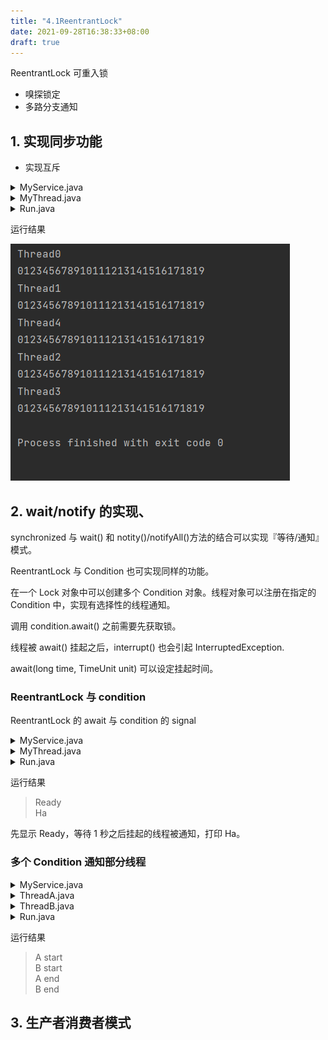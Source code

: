 ```yaml
---
title: "4.1ReentrantLock"
date: 2021-09-28T16:38:33+08:00
draft: true
---
```


ReentrantLock 可重入锁
- 嗅探锁定
- 多路分支通知

## 1. 实现同步功能
- 实现互斥
<details>
<summary>MyService.java</summary>

```java
import java.util.concurrent.locks.Lock;
import java.util.concurrent.locks.ReentrantLock;

public class MyService {
    private Lock lock = new ReentrantLock();
    public void service(){
        lock.lock();
        System.out.println(Thread.currentThread().getName());
        for (int i = 0; i < 20; i++) {
            System.out.print(i);
        }
        System.out.println();
        lock.unlock();
    }
}
```
</details>

<details>
<summary>MyThread.java</summary>

```java
public class MyThread extends Thread{
    MyService service;
    public MyThread(MyService service){
        this.service = service;
    }
    @Override
    public void run(){
        service.service();
    }
}
```
</details>

<details>
<summary>Run.java</summary>

```java
public class Run {
    public static void main(String[] args) {
        MyService s = new MyService();
        for (int i = 0; i < 5; i++) {
            MyThread t = new MyThread(s);
            t.setName("Thread" + i);
            t.start();
        }
    }
}
```
</details>

运行结果

![](/多线程/4.ReentrantLock/可重入锁_同步.png)

## 2. wait/notify 的实现、
synchronized 与 wait() 和 notity()/notifyAll()方法的结合可以实现『等待/通知』模式。

ReentrantLock 与 Condition 也可实现同样的功能。

在一个 Lock 对象中可以创建多个 Condition 对象。线程对象可以注册在指定的 Condition 中，实现有选择性的线程通知。

调用 condition.await() 之前需要先获取锁。

线程被 await() 挂起之后，interrupt() 也会引起 InterruptedException. 

await(long time, TimeUnit unit) 可以设定挂起时间。

### ReentrantLock 与 condition
ReentrantLock 的 await 与 condition 的 signal 

<details>
<summary>MyService.java</summary>

```java
import java.util.concurrent.locks.Condition;
import java.util.concurrent.locks.Lock;
import java.util.concurrent.locks.ReentrantLock;

public class MyService {
    private Lock lock = new ReentrantLock();
    private  Condition condition = lock.newCondition();
    public void await(){
        try{
            lock.lock();//需要先获取锁
            System.out.println("Ready");
            condition.await();
            System.out.println(Thread.currentThread().getName());
        }catch (InterruptedException e){
            e.printStackTrace();
        }finally {
            lock.unlock();
        }
    }
    public void signal(){
        lock.lock();
        condition.signal();
        lock.unlock();
    }
}
```
</details>

<details>
<summary>MyThread.java</summary>

```java
public class MyThread extends Thread{
    MyService service;
    public MyThread(MyService service){
        this.service = service;
    }
    @Override
    public void run(){
        service.await();
    }
}

```
</details>

<details>
<summary>Run.java</summary>

```java
public class Run {
    public static void main(String[] args) throws InterruptedException {
        MyService s = new MyService();
        MyThread t = new MyThread(s);
        t.setName("Ha");
        t.start();
        Thread.sleep(1000);
        s.signal();
    }
}

```

</details>

运行结果
>Ready<br>
>Ha

先显示 Ready，等待 1 秒之后挂起的线程被通知，打印 Ha。

### 多个 Condition 通知部分线程

<details>
<summary>MyService.java</summary>

```java
import java.util.concurrent.locks.Condition;
import java.util.concurrent.locks.ReentrantLock;

public class MyService {
    private ReentrantLock lock = new ReentrantLock();
    private Condition conditionA = lock.newCondition();// Object monitor
    private Condition conditionB = lock.newCondition();// Object monitor
    public void awaitA(){
        try {
            lock.lock();
            System.out.println("A start");
            conditionA.await();
            System.out.println("A end");
        }catch (InterruptedException e){

        }finally {
            lock.unlock();
        }
    }
    public void awaitB(){
        try{
            lock.lock();
            System.out.println("B start");
            conditionB.await();
            System.out.println("B end");
        }catch (InterruptedException e){

        }finally{
            lock.unlock();
        }
    }

    public void signalA(){
        lock.lock();
        conditionA.signal();
        lock.unlock();
    }

    public void signalB(){
        lock.lock();
        conditionB.signal();
        lock.unlock();
    }
}
```
</details>

<details>
<summary>ThreadA.java</summary>

```java
public class ThreadA extends Thread{

    MyService service;
    public ThreadA(MyService service){
        this.service = service;
    }

    @Override
    public void run(){
        service.awaitA();
    }
}

```

</details>

<details>
<summary>ThreadB.java</summary>

```java
public class ThreadB extends Thread{
    MyService service;
    public ThreadB(MyService service){
        this.service = service;
    }
    @Override
    public void run(){
        service.awaitB();
    }
}

```
</details>

<details>
<summary>Run.java</summary>

```java
public class Run {
    public static void main(String[] args) throws InterruptedException {
        MyService s = new MyService();
        ThreadA A = new ThreadA(s);
        ThreadB B = new ThreadB(s);
        A.start();//线程 A 将会被 ConditionA 挂起
        B.start();//线程 B 将会被 ConditionB 挂起
        Thread.sleep(1000);
        s.signalA();
        Thread.sleep(1000);
        s.signalB();
    }
}
```
</details>

运行结果

>A start<br>
>B start<br>
>A end<br>
>B end<br>


## 3. 生产者消费者模式
